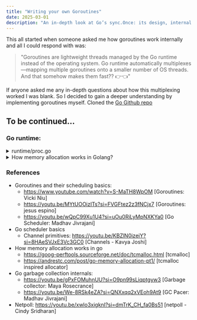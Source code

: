 ```yaml
---
title: "Writing your own Goroutines"
date: 2025-03-01
description: "An in-depth look at Go’s sync.Once: its design, internal implementation, and how it guarantees that a function runs exactly once, even across concurrent goroutines."
---
```


This all started when someone asked me how goroutines work internally and all I could respond with was:

> "Goroutines are lightweight threads managed by the Go runtime instead of the operating system. Go runtime automatically multiplexes—mapping multiple goroutines onto a smaller number of OS threads. And that somehow makes them fast?? 👉👈"

If anyone asked me any in-depth questions about how this multiplexing worked I was blank. So I decided to gain a deeper understanding by implementing goroutines myself. Cloned the [Go Github repo](https://github.com/golang/go)

## To be continued...

### Go runtime:
<details>
  <summary>runtime/proc.go</summary>

    - It handles the core scheduling and lifecycle of Go programs.
</details>

<details>
  <summary>How memory allocation works in Golang?</summary>
- Entrypoint: 
    - `runtime/proc.go : schedinit()` → `runtime/malloc.go : mallocinit()`

        - `mallocinit()`: It performs a series of checks and sets up the fundamental data structures and configurations necessary for dynamic memory allocation within your Go program.
            - Invokes `mheap.init()`

    - `runtime/mheap.go`
        - asdf
    - `runtime/mcache.go`
    - `runtime/mcentral.go`
    - `runtime/msize.go`
    - `runtime/mstats.go`
    - `runtime/mgc.go`
    - `runtime/malloc.go`
</details>


### References
- Goroutines and their scheduling basics:
    - https://www.youtube.com/watch?v=S-MaTH8WpOM [Goroutines: Vicki Niu]
    - https://youtu.be/MYtUOOizITs?si=FVGFtez2z3fNCjx7 [Goroutines: jesus espino]
    - https://youtu.be/wQpC99Xu1U4?si=uOu0RiLyMpNXKYa0 [Go Scheduler: Madhav Jivrajani]
- Go scheduler basics
    - Channel primitives: https://youtu.be/KBZlN0izeiY?si=8HAeSVJxE3Vc3GC0 [Channels - Kavya Joshi]
- How memory allocation works in go
    - https://goog-perftools.sourceforge.net/doc/tcmalloc.html [tcmalloc]
    - https://andrestc.com/post/go-memory-allocation-pt1/ [tcmalloc inspired allocator]
- Go garbage collection internals:
    - https://youtu.be/gPxFOMuhnUU?si=O9pn99sLiqptgyw3 [Garbage collector: Maya Rosecrance]
    - https://youtu.be/We-8RSk4eZA?si=QNXxqq2xVEoh9At9 [GC Pacer: Madhav Jivrajani]
- Netpoll: https://youtu.be/xwlo3xigknI?si=dmTrK_CH_fa0Bs51 [netpoll - Cindy Sridharan]
